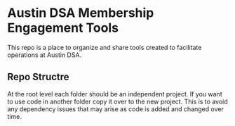 # Austin DSA Membership Engagement Tools

This repo is a place to organize and share tools created to facilitate operations at Austin DSA.

## Repo Structre

At the root level each folder should be an independent project. If you want to use code in another folder copy it over to the new project. This is to avoid any dependency issues that may arise as code is added and changed over time.
